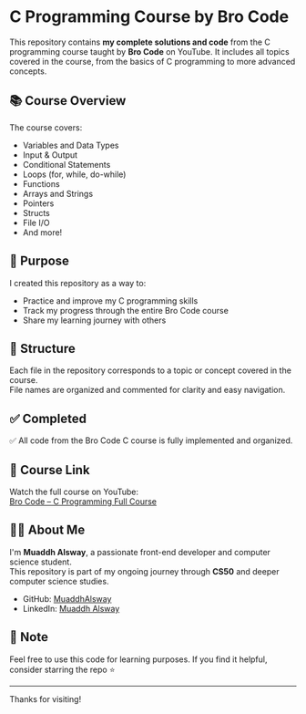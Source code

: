 # C Programming Course by Bro Code

This repository contains **my complete solutions and code** from the C programming course taught by **Bro Code** on YouTube. It includes all topics covered in the course, from the basics of C programming to more advanced concepts.

## 📚 Course Overview

The course covers:

- Variables and Data Types  
- Input & Output  
- Conditional Statements  
- Loops (for, while, do-while)  
- Functions  
- Arrays and Strings  
- Pointers  
- Structs  
- File I/O  
- And more!

## 🚀 Purpose

I created this repository as a way to:

- Practice and improve my C programming skills  
- Track my progress through the entire Bro Code course  
- Share my learning journey with others

## 📁 Structure

Each file in the repository corresponds to a topic or concept covered in the course.  
File names are organized and commented for clarity and easy navigation.

## ✅ Completed

✅ All code from the Bro Code C course is fully implemented and organized.

## 🔗 Course Link

Watch the full course on YouTube:  
[Bro Code – C Programming Full Course](https://www.youtube.com/watch?v=KJgsSFOSQv0)

## 👨‍💻 About Me

I'm **Muaddh Alsway**, a passionate front-end developer and computer science student.  
This repository is part of my ongoing journey through **CS50** and deeper computer science studies.

- GitHub: [MuaddhAlsway](https://github.com/MuaddhAlsway)  
- LinkedIn: [Muaddh Alsway](https://www.linkedin.com/in/muaddh-alsway/)

## 📌 Note

Feel free to use this code for learning purposes. If you find it helpful, consider starring the repo ⭐

---

Thanks for visiting!
